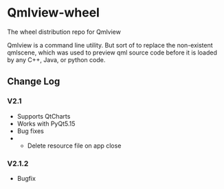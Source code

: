 # Qmlview-wheel
The wheel distribution repo for Qmlview

Qmlview is a command line utility. But sort of to replace the non-existent qmlscene, which was used to preview qml source code before it is loaded by any C++, Java, or python code.




## Change Log

### V2.1
* Supports QtCharts
* Works with PyQt5.15
* Bug fixes
* * Delete resource file on app close

### V2.1.2
* Bugfix
